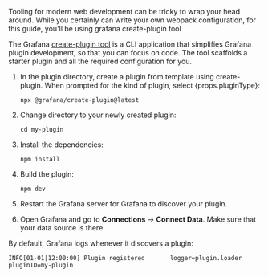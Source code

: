 Tooling for modern web development can be tricky to wrap your head around. While you certainly can write your own webpack configuration, for this guide, you'll be using grafana create-plugin tool

The Grafana [create-plugin tool](https://www.npmjs.com/package/@grafana/create-plugin) is a CLI application that simplifies Grafana plugin development, so that you can focus on code. The tool scaffolds a starter plugin and all the required configuration for you.

1. <span>In the plugin directory, create a plugin from template using create-plugin. When prompted for the kind of plugin, select {props.pluginType}</span>:

   ```
   npx @grafana/create-plugin@latest
   ```

1. Change directory to your newly created plugin:

   ```
   cd my-plugin
   ```

1. Install the dependencies:

   ```
   npm install
   ```

1. Build the plugin:

   ```
   npm dev
   ```

1. Restart the Grafana server for Grafana to discover your plugin.
1. Open Grafana and go to **Connections** -> **Connect Data**. Make sure that your data source is there.

By default, Grafana logs whenever it discovers a plugin:

```
INFO[01-01|12:00:00] Plugin registered       logger=plugin.loader pluginID=my-plugin
```
